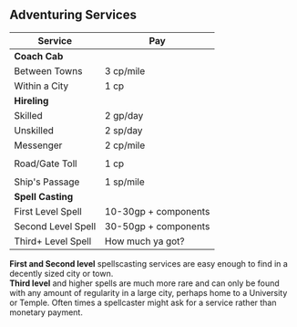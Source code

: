 ## Adventuring Services

| Service            | Pay                  |
| ------------------ | -------------------- |
| **Coach Cab**      |                      |
| Between Towns      | 3 cp/mile            |
| Within a City      | 1 cp                 |
| **Hireling**       |                      |
| Skilled            | 2 gp/day             |
| Unskilled          | 2 sp/day             |
| Messenger          | 2 cp/mile            |
|                    |                      |
| Road/Gate Toll     | 1 cp                 |
|                    |                      |
| Ship's Passage     | 1 sp/mile            |
| **Spell Casting**  |                      |
| First Level Spell  | 10-30gp + components |
| Second Level Spell | 30-50gp + components |
| Third+ Level Spell | How much ya got?     |

**First and Second level** spellscasting services are easy enough to find in a decently sized city or town.  
**Third level** and higher spells are much more rare and can only be found with any amount of regularity in a large city, perhaps home to a University or Temple.
Often times a spellcaster might ask for a service rather than monetary payment.


